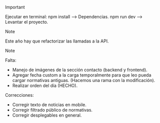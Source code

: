 > [!IMPORTANT]
  Ejecutar en terminal:
  npm install --> Dependencias.
  npm run dev --> Levantar el proyecto.

> [!NOTE]
  Este año hay que refactorizar las llamadas a la API.

> [!NOTE]
  Falta:
  - Manejo de imágenes de la sección contacto (backend y frontend).
  - Agregar fecha custom a la carga temporalmente para que leo pueda cargar normativas antiguas. (Hacemos una rama con la modificación).
  - Realizar orden del día (HECHO).

  Correcciones:
  - Corregir texto de noticias en mobile.
  - Corregir filtrado público de normativas.
  - Corregir desplegables en general.